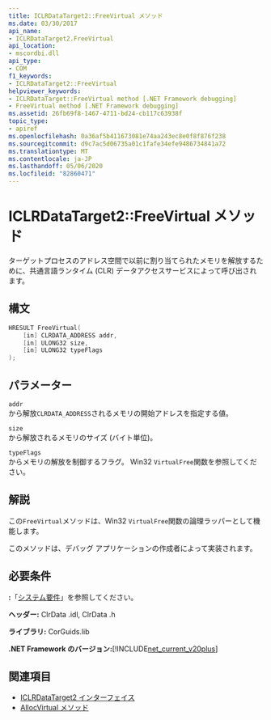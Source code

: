 ```yaml
---
title: ICLRDataTarget2::FreeVirtual メソッド
ms.date: 03/30/2017
api_name:
- ICLRDataTarget2.FreeVirtual
api_location:
- mscordbi.dll
api_type:
- COM
f1_keywords:
- ICLRDataTarget2::FreeVirtual
helpviewer_keywords:
- ICLRDataTarget::FreeVirtual method [.NET Framework debugging]
- FreeVirtual method [.NET Framework debugging]
ms.assetid: 26fb69f8-1467-4711-bd24-cb117c63938f
topic_type:
- apiref
ms.openlocfilehash: 0a36af5b411673081e74aa243ec8e0f8f876f238
ms.sourcegitcommit: d9c7ac5d06735a01c1fafe34efe9486734841a72
ms.translationtype: MT
ms.contentlocale: ja-JP
ms.lasthandoff: 05/06/2020
ms.locfileid: "82860471"
---
```

# <a name="iclrdatatarget2freevirtual-method"></a>ICLRDataTarget2::FreeVirtual メソッド
ターゲットプロセスのアドレス空間で以前に割り当てられたメモリを解放するために、共通言語ランタイム (CLR) データアクセスサービスによって呼び出されます。  
  
## <a name="syntax"></a>構文  
  
```cpp  
HRESULT FreeVirtual(  
    [in] CLRDATA_ADDRESS addr,  
    [in] ULONG32 size,  
    [in] ULONG32 typeFlags  
);  
```  
  
## <a name="parameters"></a>パラメーター  
 `addr`  
 から解放`CLRDATA_ADDRESS`されるメモリの開始アドレスを指定する値。  
  
 `size`  
 から解放されるメモリのサイズ (バイト単位)。  
  
 `typeFlags`  
 からメモリの解放を制御するフラグ。 Win32 `VirtualFree`関数を参照してください。  
  
## <a name="remarks"></a>解説  
 この`FreeVirtual`メソッドは、Win32 `VirtualFree`関数の論理ラッパーとして機能します。  
  
 このメソッドは、デバッグ アプリケーションの作成者によって実装されます。  
  
## <a name="requirements"></a>必要条件  
 **:**「[システム要件](../../get-started/system-requirements.md)」を参照してください。  
  
 **ヘッダー:** ClrData .idl, ClrData .h  
  
 **ライブラリ:** CorGuids.lib  
  
 **.NET Framework のバージョン:**[!INCLUDE[net_current_v20plus](../../../../includes/net-current-v20plus-md.md)]  
  
## <a name="see-also"></a>関連項目

- [ICLRDataTarget2 インターフェイス](iclrdatatarget2-interface.md)
- [AllocVirtual メソッド](iclrdatatarget2-allocvirtual-method.md)

